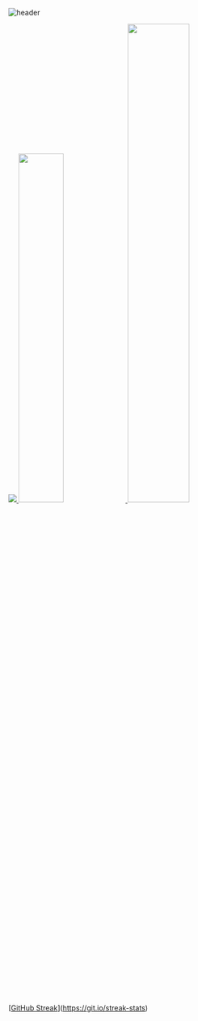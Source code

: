 ![header](https://capsule-render.vercel.app/api?type=waving&color=gradient&height=300&section=header&text=Sohyun%20Kim&fontSize=90)

<a href="s">
  <img src="https://github-readme-stats.vercel.app/api/top-langs/?username=elsa-kim&exclude_repo=dkssud8150.github.io&layout=compact&theme=tokyonight" />
</a>
<a href="s">
  <img src="https://github-readme-stats.vercel.app/api?username=elsa-kim&theme=tokyonight&show_icons=true" width="42%" />
</a>
<img src="https://raw.githubusercontent.com/elsa-kim/github-stats-transparent/output/generated/languages.svg" width="49.2%" />

[[GitHub Streak](https://github-readme-streak-stats.herokuapp.com/?user=elsa-kim&theme=tokyonight)](https://git.io/streak-stats)

<!--
**elsa-kim/elsa-kim** is a ✨ _special_ ✨ repository because its `README.md` (this file) appears on your GitHub profile.

Here are some ideas to get you started:

- 🔭 I’m currently working on ...
- 🌱 I’m currently learning ...
- 👯 I’m looking to collaborate on ...
- 🤔 I’m looking for help with ...
- 💬 Ask me about ...
- 📫 How to reach me: ...
- 😄 Pronouns: ...
- ⚡ Fun fact: ...
-->
